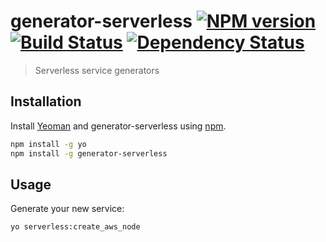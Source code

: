 # generator-serverless [![NPM version][npm-image]][npm-url] [![Build Status][travis-image]][travis-url] [![Dependency Status][daviddm-image]][daviddm-url]
> Serverless service generators

## Installation ##
Install [Yeoman](https://yeoman.io) and generator-serverless using [npm](https://www.npmjs.com/).

```bash
npm install -g yo
npm install -g generator-serverless
```

## Usage ##
Generate your new service:

```bash
yo serverless:create_aws_node
```

[npm-image]: https://badge.fury.io/js/generator-serverless.svg
[npm-url]: https://npmjs.org/package/generator-serverless
[travis-image]: https://travis-ci.org/monooso/generator-serverless.svg?branch=master
[travis-url]: https://travis-ci.org/monooso/generator-serverless
[daviddm-image]: https://david-dm.org/monooso/generator-serverless.svg?theme=shields.io
[daviddm-url]: https://david-dm.org/monooso/generator-serverless
